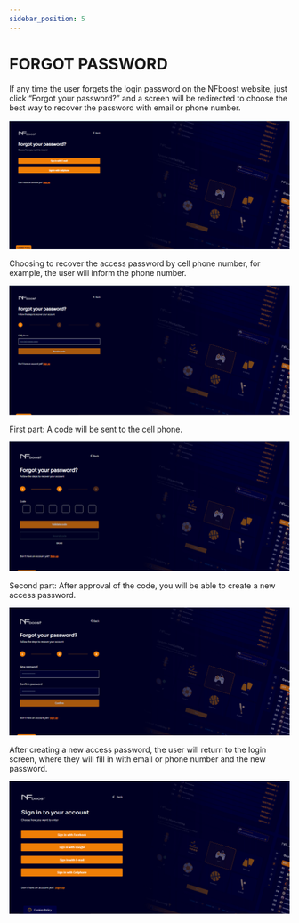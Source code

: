 ```yaml
---
sidebar_position: 5
---
```


# FORGOT PASSWORD

If any time the user forgets the login password on the NFboost website, just click “Forgot your password?” and a screen will be redirected to choose the best way to recover the password with email or phone number.

![1](./../assets/password.png)

Choosing to recover the access password by cell phone number, for example, the user will inform the phone number.

![1](./../assets/number.png)

First part: A code will be sent to the cell phone.

![1](./../assets/code.png)

Second part: After approval of the code, you will be able to create a new access password.

![1](./../assets/reset.png)

After creating a new access password, the user will return to the login screen, where they will fill in with email or phone number and the new password.

![1](./../assets/signin.png)
